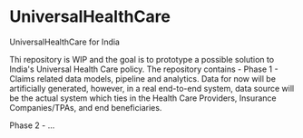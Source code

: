 # UniversalHealthCare
UniversalHealthCare for India

Thi repository is WIP and the goal is to prototype a possible solution to India's Universal Health Care policy. The repository contains - 
Phase 1 - Claims related data models, pipeline and analytics. Data for now will be artificially generated, however, in a real end-to-end system, data source will be the actual system which ties in the Health Care Providers, Insurance Companies/TPAs, and end beneficiaries.

Phase 2 - ...
